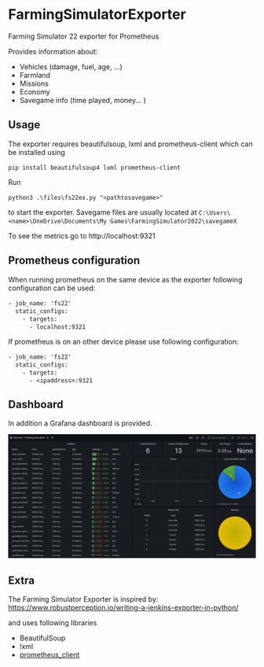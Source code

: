 # FarmingSimulatorExporter
Farming Simulator 22 exporter for Prometheus 

Provides information about:
- Vehicles (damage, fuel, age, ...)
- Farmland 
- Missions
- Economy
- Savegame info (time played, money... )
## Usage
The exporter requires beautifulsoup, lxml and prometheus-client which can be installed using

```
pip install beautifulsoup4 lxml prometheus-client
```

Run

```
python3 .\files\fs22ex.py "<pathtosavegame>"
```

to start the exporter. Savegame files are usually located at `C:\Users\<name>\OneDrive\Documents\My Games\FarmingSimulator2022\savegameX` 

To see the metrics go to http://localhost:9321
## Prometheus configuration
When running prometheus on the same device as the exporter following configuration can be used:

``` 
- job_name: 'fs22'
  static_configs:
    - targets:
      - localhost:9321
```

If prometheus is on an other device please use following configuration:

``` 
- job_name: 'fs22'
  static_configs:
    - targets:
      - <ipaddress>:9321
```

## Dashboard
In addition a Grafana dashboard is provided.

![Dashboard](./images/dashboard.png)

## Extra
The Farming Simulator Exporter is inspired by:
https://www.robustperception.io/writing-a-jenkins-exporter-in-python/

and uses following libraries
- BeautifulSoup
- lxml
- [prometheus_client](https://github.com/prometheus/client_python)
